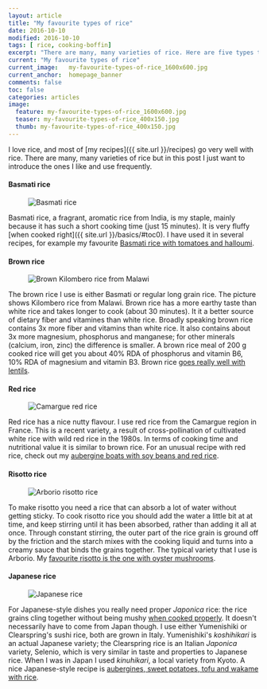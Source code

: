 ```yaml
---
layout: article
title: "My favourite types of rice"
date: 2016-10-10
modified: 2016-10-10
tags: [ rice, cooking-boffin]
excerpt: "There are many, many varieties of rice. Here are five types that I like."
current: "My favourite types of rice"
current_image:   my-favourite-types-of-rice_1600x600.jpg
current_anchor:  homepage_banner
comments: false
toc: false
categories: articles
image:
  feature: my-favourite-types-of-rice_1600x600.jpg
  teaser: my-favourite-types-of-rice_400x150.jpg
  thumb: my-favourite-types-of-rice_400x150.jpg
---
```


I love rice, and most of [my recipes]({{ site.url }}/recipes) go very well with rice. There are many, many varieties of rice but in this post I just want to introduce the ones I like and use frequently.

#### Basmati rice

<figure class="full">
<img src="{{ site.url }}/images/basmati-rice_800x600.jpg" alt="Basmati rice">
</figure>

Basmati rice, a fragrant, aromatic rice from India, is my staple, mainly because it has such a short cooking time (just 15 minutes). It is very fluffy [when cooked right]({{ site.url }}/basics/#toc0). I have used it in several recipes, for example my favourite [Basmati rice with tomatoes and halloumi]({{site.url}}/recipes/tom-hal/). 

#### Brown rice

<figure class="full">
<img src="{{ site.url }}/images/brown-rice_800x600.jpg" alt="Brown Kilombero rice from Malawi">
</figure>

The brown rice I use is either Basmati or regular long grain rice. The picture shows Kilombero rice from Malawi. Brown rice has a more earthy taste than white rice and takes longer to cook (about 30 minutes). It it a better source of dietary fiber and vitamines than white rice. Broadly speaking brown rice contains 3x more fiber and vitamins than white rice. It also contains about 3x more magnesium, phosphorus and manganese; for other minerals (calcium, iron, zinc) the difference is smaller. A brown rice meal of 200 g cooked rice will get you about 40% RDA of phosphorus and vitamin B6, 10% RDA of magnesium and vitamin B3.
Brown rice [goes really well with lentils]({{site.url}}/recipes/courgettes-mushrooms-puy-lentils/). 

#### Red rice

<figure class="full">
<img src="{{ site.url }}/images/red-rice_800x600.jpg" alt="Camargue red rice">
</figure>

Red rice has a nice nutty flavour. I use red rice from the Camargue region in France. This is a recent variety, a result of cross-pollination of cultivated white rice with wild red rice in the 1980s. In terms of cooking time and nutritional value it is similar to brown rice. For an unusual recipe with red rice, check out my [aubergine boats with soy beans and red rice]({{site.url}}/recipes/aubergine-boats-soy-beans/).

#### Risotto rice

<figure class="full">
<img src="{{ site.url }}/images/risotto-rice_800x600.jpg" alt="Arborio risotto rice">
</figure>

To make risotto you need a rice that can absorb a lot of water without getting sticky. To cook risotto rice you should add the water a little bit at at time, and keep stirring until it has been absorbed, rather than adding it all at once. Through constant stirring, the outer part of the rice grain is ground off by the friction and the starch mixes with the cooking liquid and turns into a creamy sauce that binds the grains together. The typical variety that I use is Arborio. My [favourite risotto is the one with oyster mushrooms]({{site.url}}/recipes/risotto-oyster-mushrooms/).

<!-- http://www.disgracesonthemenu.com/2011/05/rice-demystified.html -->    

#### Japanese rice

<figure class="full">
<img src="{{ site.url }}/images/japanese-rice_800x600.jpg" alt="Japanese rice">
</figure>


For Japanese-style dishes you really need proper _Japonica_ rice: the rice grains cling together without being mushy [when cooked properly](http://www.justhungry.com/japanese-basics-plain-rice-sushi-rice). It doesn't necessarily have to come from Japan though. I use either Yumenishiki or Clearspring's sushi rice, both are grown in Italy. Yumenishiki's _koshihikari_ is an actual Japanese variety; the Clearspring rice is an Italian _Japonica_ variety, Selenio, which is very similar in taste and properties to Japanese rice. When I was in Japan I used _kinuhikari_, a local variety from Kyoto. A nice Japanese-style recipe is [aubergines, sweet potatoes, tofu and wakame with rice]({{site.url}}/recipes/aubergines-sweet-potatoes-tofu/).
